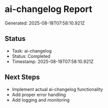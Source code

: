 # ai-changelog Report

Generated: 2025-08-18T07:58:10.921Z

## Status
- Task: ai-changelog
- Status: Completed
- Timestamp: 2025-08-18T07:58:10.921Z

## Next Steps
- Implement actual ai-changelog functionality
- Add proper error handling
- Add logging and monitoring
